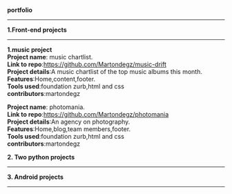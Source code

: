 **portfolio**<br />
<hr />

**1.Front-end projects**<br />
<hr />


**1.music project**<br />
**Project name**: music chartlist.<br />
**Link to repo**:https://github.com/Martondegz/music-drift<br />
**Project details**:A music chartlist of the top music albums this month.<br />
**Features**:Home,content,footer.<br />
**Tools used**:foundation zurb,html and css<br />
**contributors**:martondegz



**Project name**: photomania.<br />
**Link to repo**:https://github.com/Martondegz/photomania<br />
**Project details**:An agency on photography.<br />
**Features**:Home,blog,team members,footer.<br />
**Tools used**:foundation zurb,html and css<br />
**contributors**:martondegz



**2. Two python projects**<br />
<hr />

**3. Android projects**<br />
<hr />

